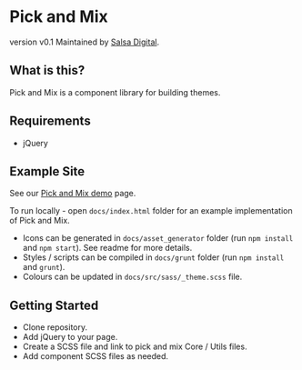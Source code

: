 Pick and Mix
========
version v0.1
Maintained by [Salsa Digital](http://salsadigital.com.au/).

What is this?
-----------
Pick and Mix is a component library for building themes.

Requirements
-----------
* jQuery

Example Site
-----------
See our [Pick and Mix demo](https://salsadigitalauorg.github.io/pick_and_mix/) page.

To run locally - open `docs/index.html` folder for an example implementation of Pick and Mix.
* Icons can be generated in `docs/asset_generator` folder (run `npm install` and `npm start`). See readme for more details.
* Styles / scripts can be compiled in `docs/grunt` folder (run `npm install` and `grunt`).
* Colours can be updated in `docs/src/sass/_theme.scss` file.

Getting Started
-----------
* Clone repository.
* Add jQuery to your page.
* Create a SCSS file and link to pick and mix Core / Utils files.
* Add component SCSS files as needed.
